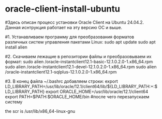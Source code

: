 # oracle-client-install-ubuntu
#Здесь описан процесс установки Oracle Client на Ubuntu 24.04.2. Данная иснтрукция работает на эту версию ОС и выше.

#1. Устанавливаем программу для преобразования форматов различных систем управления пакетами Linux:
sudo apt update
sudo apt install alien

#2. Скачиваем лежащие в репозитории файлы и преобразовываем их формат:
sudo alien <path-to>/oracle-instantclient12.1-basic-12.1.0.2.0-1.x86_64.rpm
sudo alien <path-to>/oracle-instantclient12.1-devel-12.1.0.2.0-1.x86_64.rpm
sudo alien <path-to>/oracle-instantclient12.1-sqlplus-12.1.0.2.0-1.x86_64.rpm

#3. В конец файла ~/.bashrc добавляем строки:
export LD_LIBRARY_PATH=/usr/lib/oracle/12.1/client64/lib/${LD_LIBRARY_PATH:+:$LD_LIBRARY_PATH}
export ORACLE_HOME=/usr/lib/oracle/12.1/client64
export PATH=$PATH:$ORACLE_HOME/bin
#после чего перезапускаем систему

the scr is /usr/lib/x86_64-linux-gnu
